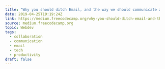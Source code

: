 ```yaml
---
title: "Why you should ditch Email, and the way we should communicate at work"
date: 2019-04-25T19:19:24Z
link: https://medium.freecodecamp.org/why-you-should-ditch-email-and-the-way-we-should-communicate-at-work-afd5d02652ce?source=rss----336d898217ee---4
source: medium.freecodecamp.org
topic: Webdev
tags:
  - collaboration
  - communication
  - email
  - tech
  - productivity
draft: false
---
```

